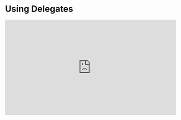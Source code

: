 ﻿# Using Delegates


<iframe width="560" height="315" src="https://www.youtube.com/embed/ZE4b2gc4v6U?list=PL1DEQjXG2xnKdNAruM6k0XTEKJlYljYNs" frameborder="0" allowfullscreen></iframe>

